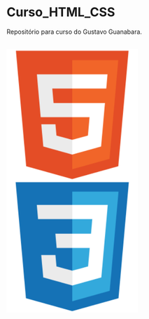 # Curso_HTML_CSS
 Repositório para curso do Gustavo Guanabara.

<div style="display: inline_block"><br>
  <img align="center" height="300" width="300" src="https://raw.githubusercontent.com/devicons/devicon/master/icons/html5/html5-original.svg">
  <img align="center" height="300" width="300" src="https://raw.githubusercontent.com/devicons/devicon/master/icons/css3/css3-original.svg">
</div>
